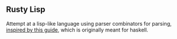 ## Rusty Lisp

Attempt at a lisp-like language using parser combinators for parsing, [inspired by this guide](https://en.wikibooks.org/wiki/Write_Yourself_a_Scheme_in_48_Hours/Parsing), which is originally meant for haskell.
